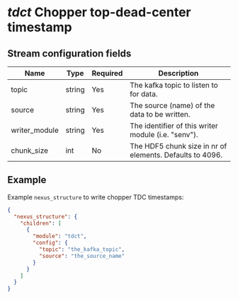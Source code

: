 # *tdct* Chopper top-dead-center timestamp

## Stream configuration fields

|Name|Type|Required|Description|
---|---|---|---|
topic|string|Yes|The kafka topic to listen to for data.|
source|string|Yes|The source (name) of the data to be written.|
writer_module|string|Yes|The identifier of this writer module (i.e. "senv").|
chunk_size|int|No|The HDF5 chunk size in nr of elements. Defaults to 4096.|

## Example

Example `nexus_structure` to write chopper TDC timestamps:

```json
{
  "nexus_structure": {
    "children": [
      {
        "module": "tdct",
        "config": {
          "topic": "the_kafka_topic",
          "source": "the_source_name"
        }
      }
    ]
  }
}
```

